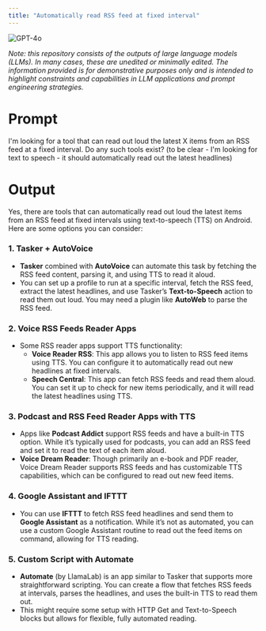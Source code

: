 ```yaml
---
title: "Automatically read RSS feed at fixed interval"
---
```

![GPT-4o](https://img.shields.io/badge/GPT--4o-3333FF?style=for-the-badge&logo=openai&logoColor=white)



*Note: this repository consists of the outputs of large language models (LLMs). In many cases, these are unedited or minimally edited. The information provided is for demonstrative purposes only and is intended to highlight constraints and capabilities in LLM applications and prompt engineering strategies.*


# Prompt
I'm looking for a tool that can read out loud the latest X items from an RSS feed at a fixed interval. Do any such tools exist? (to be clear - I'm looking for text to speech - it should automatically read out the latest headlines)

# Output

Yes, there are tools that can automatically read out loud the latest items from an RSS feed at fixed intervals using text-to-speech (TTS) on Android. Here are some options you can consider:

### 1. **Tasker + AutoVoice**
   - **Tasker** combined with **AutoVoice** can automate this task by fetching the RSS feed content, parsing it, and using TTS to read it aloud.
   - You can set up a profile to run at a specific interval, fetch the RSS feed, extract the latest headlines, and use Tasker’s **Text-to-Speech** action to read them out loud. You may need a plugin like **AutoWeb** to parse the RSS feed.

### 2. **Voice RSS Feeds Reader Apps**
   - Some RSS reader apps support TTS functionality:
     - **Voice Reader RSS**: This app allows you to listen to RSS feed items using TTS. You can configure it to automatically read out new headlines at fixed intervals.
     - **Speech Central**: This app can fetch RSS feeds and read them aloud. You can set it up to check for new items periodically, and it will read the latest headlines using TTS.

### 3. **Podcast and RSS Feed Reader Apps with TTS**
   - Apps like **Podcast Addict** support RSS feeds and have a built-in TTS option. While it’s typically used for podcasts, you can add an RSS feed and set it to read the text of each item aloud.
   - **Voice Dream Reader**: Though primarily an e-book and PDF reader, Voice Dream Reader supports RSS feeds and has customizable TTS capabilities, which can be configured to read out new feed items.

### 4. **Google Assistant and IFTTT**
   - You can use **IFTTT** to fetch RSS feed headlines and send them to **Google Assistant** as a notification. While it’s not as automated, you can use a custom Google Assistant routine to read out the feed items on command, allowing for TTS reading.

### 5. **Custom Script with Automate**
   - **Automate** (by LlamaLab) is an app similar to Tasker that supports more straightforward scripting. You can create a flow that fetches RSS feeds at intervals, parses the headlines, and uses the built-in TTS to read them out.
   - This might require some setup with HTTP Get and Text-to-Speech blocks but allows for flexible, fully automated reading.

 